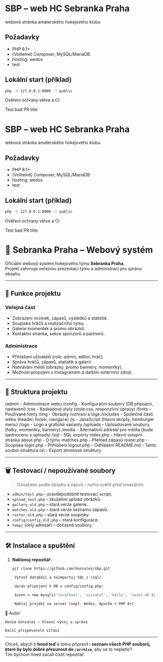 # SBP – web HC Sebranka Praha

webová stránka amaterského hokejového klubu

## Požadavky
- PHP 8.1+
- (Volitelně) Composer, MySQL/MariaDB
- hosting: wedos
- test

## Lokální start (příklad)
```bash
php -S 127.0.0.1:8000 -t public
```

Ověření ochrany větve a CI

Test bad PR title

# SBP – web HC Sebranka Praha

webová stránka amaterského hokejového klubu

## Požadavky
- PHP 8.1+
- (Volitelně) Composer, MySQL/MariaDB
- hosting: wedos
- test

## Lokální start (příklad)
```bash
php -S 127.0.0.1:8000 -t public
```

Ověření ochrany větve a CI

Test bad PR title


# 🏒 Sebranka Praha – Webový systém

Oficiální webový systém hokejového týmu **Sebranka Praha**.  
Projekt zahrnuje veřejnou prezentaci týmu a administraci pro správu obsahu.

---

## 📌 Funkce projektu

### Veřejná část
- Zobrazení novinek, zápasů, výsledků a statistik.
- Soupiska hráčů a realizačního týmu.
- Galerie momentek a promo obrázků.
- Kontaktní stránka, sekce sponzorů a partnerů.

### Administrace
- Přihlášení uživatelů (role: admin, editor, hráč).
- Správa hráčů, zápasů, statistik a galerií.
- Nahrávání médií (obrázky, promo bannery, momentky).
- Možnost propojení s Instagramem a dalšími externími zdroji.

---

## 📂 Struktura projektu

/admin - Administrace webu
/config - Konfigurační soubory (DB připojení, nastavení)
/css - Kaskádové styly (style.css, responzivní úpravy)
/fonts - Používané fonty
/img - Obrázky rozhraní a loga
/includes - Společné části webu (header, footer, navigace)
/js - JavaScript (hlavní skripty, hamburger menu)
/logo - Logo a grafické varianty
/uploads - Uploadované soubory (fotky, momentky, bannery)
/media - Alternativní adresář pro média (bude sjednoceno s uploads)
/sql - SQL exporty
index.php - Hlavní vstupní stránka
about.php - O týmu
matches.php - Přehled zápasů
roster.php - Soupiska
login.php - Přihlášení
logout.php - Odhlášení
README.md - Tento soubor
struktura.txt - Export stromové struktury


---

## 🗑️ Testovací / nepoužívané soubory
> Označeno podle obsahu a názvů – nutno ověřit před smazáním.

- `admin/test.php` – pravděpodobně testovací script.
- `upload_test.php` – zkušební upload obrázků.
- `gallery_old.php` – stará verze galerie.
- `matches_old.php` – stará verze seznamu zápasů.
- `roster_old.php` – stará verze soupisky.
- `config/config_old.php` – stará konfigurace.
- `temp/` (celý adresář) – dočasné soubory.

---

## 🛠️ Instalace a spuštění

1. **Naklonuj repozitář**:
   ```bash
   git clone https://github.com/honzalez/sbp.git

    Vytvoř databázi a naimportuj SQL z /sql/.

    Uprav připojení k DB v config/config.php:

    $conn = new mysqli('localhost', 'uzivatel', 'heslo', 'nazev_db');

    Nahraj projekt na server (např. Wedos, Apache + PHP 8+).

👤 Autor

    Honza Gonzalez – hlavní vývoj a správa

    Další přispěvatelé vítáni


---

Chceš, abych ti **hned teď** k tomu připravil i **seznam všech PHP souborů, které by bylo dobré přesunout do `/archive`**, aby se to nepletlo?  
Tím bychom hned začali čistit repozitář.
